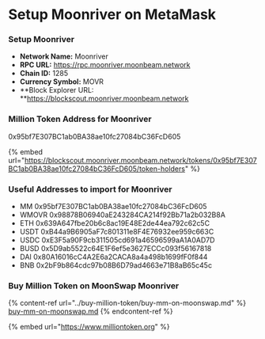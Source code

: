 # Setup Moonriver on MetaMask

### Setup Moonriver

* **Network Name:** Moonriver
* **RPC URL:** https://rpc.moonriver.moonbeam.network
* **Chain ID:** 1285
* **Currency Symbol:** MOVR
* **Block Explorer URL: **https://blockscout.moonriver.moonbeam.network

### Million Token Address for Moonriver

0x95bf7E307BC1ab0BA38ae10fc27084bC36FcD605

{% embed url="https://blockscout.moonriver.moonbeam.network/tokens/0x95bf7E307BC1ab0BA38ae10fc27084bC36FcD605/token-holders" %}

### Useful Addresses to import for Moonriver

* MM 0x95bf7E307BC1ab0BA38ae10fc27084bC36FcD605&#x20;
* WMOVR 0x98878B06940aE243284CA214f92Bb71a2b032B8A&#x20;
* ETH 0x639A647fbe20b6c8ac19E48E2de44ea792c62c5C&#x20;
* USDT 0xB44a9B6905aF7c801311e8F4E76932ee959c663C&#x20;
* USDC 0xE3F5a90F9cb311505cd691a46596599aA1A0AD7D&#x20;
* BUSD 0x5D9ab5522c64E1F6ef5e3627ECCc093f56167818&#x20;
* DAI 0x80A16016cC4A2E6a2CACA8a4a498b1699fF0f844
* BNB 0x2bF9b864cdc97b08B6D79ad4663e71B8aB65c45c

### Buy Million Token on MoonSwap Moonriver&#x20;

{% content-ref url="../buy-million-token/buy-mm-on-moonswap.md" %}
[buy-mm-on-moonswap.md](../buy-million-token/buy-mm-on-moonswap.md)
{% endcontent-ref %}

{% embed url="https://www.milliontoken.org" %}
